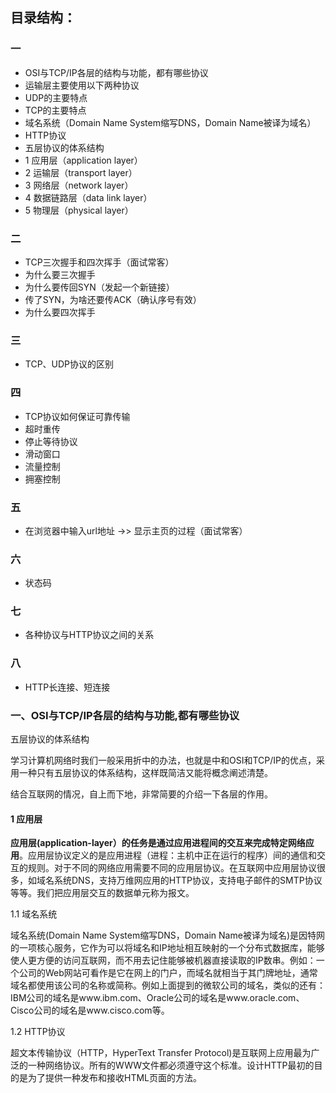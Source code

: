  ## 目录结构：
 ### 一 
+ OSI与TCP/IP各层的结构与功能，都有哪些协议
+ 运输层主要使用以下两种协议
+ UDP的主要特点
+ TCP的主要特点
+ 域名系统（Domain Name System缩写DNS，Domain Name被译为域名）
+ HTTP协议
+ 五层协议的体系结构
+ 1 应用层（application layer）
+ 2 运输层（transport layer）
+ 3 网络层（network layer）
+ 4 数据链路层（data link layer）
+ 5 物理层（physical layer）
### 二 
+ TCP三次握手和四次挥手（面试常客）
+ 为什么要三次握手
+ 为什么要传回SYN（发起一个新链接）
+ 传了SYN，为啥还要传ACK（确认序号有效）
+ 为什么要四次挥手
### 三 
+ TCP、UDP协议的区别
### 四 
+ TCP协议如何保证可靠传输
+ 超时重传
+ 停止等待协议
+ 滑动窗口
+ 流量控制
+ 拥塞控制
### 五 
+ 在浏览器中输入url地址 ->> 显示主页的过程（面试常客）
### 六 
+ 状态码
### 七 
+ 各种协议与HTTP协议之间的关系
### 八 
+ HTTP长连接、短连接
### 一、OSI与TCP/IP各层的结构与功能,都有哪些协议

五层协议的体系结构

学习计算机网络时我们一般采用折中的办法，也就是中和OSI和TCP/IP的优点，采用一种只有五层协议的体系结构，这样既简洁又能将概念阐述清楚。


结合互联网的情况，自上而下地，非常简要的介绍一下各层的作用。


#### 1 应用层

**应用层(application-layer）的任务是通过应用进程间的交互来完成特定网络应用**。应用层协议定义的是应用进程（进程：主机中正在运行的程序）间的通信和交互的规则。对于不同的网络应用需要不同的应用层协议。在互联网中应用层协议很多，如域名系统DNS，支持万维网应用的HTTP协议，支持电子邮件的SMTP协议等等。我们把应用层交互的数据单元称为报文。

   1.1 域名系统
   
   域名系统(Domain Name System缩写DNS，Domain Name被译为域名)是因特网的一项核心服务，它作为可以将域名和IP地址相互映射的一个分布式数据库，能够使人更方便的访问互联网，而不用去记住能够被机器直接读取的IP数串。例如：一个公司的Web网站可看作是它在网上的门户，而域名就相当于其门牌地址，通常域名都使用该公司的名称或简称。例如上面提到的微软公司的域名，类似的还有：IBM公司的域名是www.ibm.com、Oracle公司的域名是www.oracle.com、Cisco公司的域名是www.cisco.com等。
   
   1.2 HTTP协议
   
   超文本传输协议（HTTP，HyperText Transfer Protocol)是互联网上应用最为广泛的一种网络协议。所有的WWW文件都必须遵守这个标准。设计HTTP最初的目的是为了提供一种发布和接收HTML页面的方法。
   
